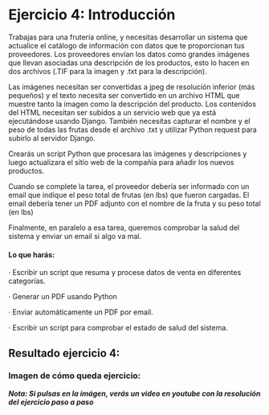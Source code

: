# Ejercicio 4: Introducción

Trabajas para una frutería online, y necesitas desarrollar un sistema que actualice el catálogo de información con datos que te proporcionan tus proveedores. Los proveedores envían los datos como grandes imágenes que llevan asociadas una descripción de los productos, esto lo hacen en dos archivos (.TIF para la imagen y .txt para la descripción).

Las imágenes necesitan ser convertidas a jpeg de resolución inferior (más pequeños) y el texto necesita ser convertido en un archivo HTML que muestre tanto la imagen como la descripción del producto. Los contenidos del HTML necesitan ser subidos a un servicio web que ya está ejecutándose usando Django. También necesitas capturar el nombre y el peso de todas las frutas desde el archivo .txt y utilizar Python request para subirlo al servidor Django.

Crearás un script Python que procesara las imágenes y descripciones y luego actualizara el sitio web de la compañía para añadir los nuevos productos.

Cuando se complete la tarea, el proveedor debería ser informado con un email que indique el peso total de frutas (en lbs) que fueron cargadas. El email debería tener un PDF adjunto con el nombre de la fruta y su peso total (en lbs)

Finalmente, en paralelo a esa tarea, queremos comprobar la salud del sistema y enviar un email si algo va mal.

#### Lo que harás:

· Escribir un script que resuma y procese datos de venta en diferentes categorías.

· Generar un PDF usando Python

· Enviar automáticamente un PDF por email.

· Escribir un script para comprobar el estado de salud del sistema.


## Resultado ejercicio 4:


### Imagen de cómo queda ejercicio:

***Nota: Si pulsas en la imágen, verás un video en youtube con la resolución del ejercicio paso a paso***
